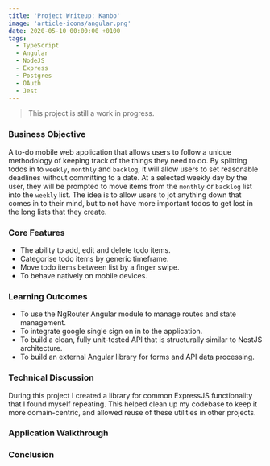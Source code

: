 ```yaml
---
title: 'Project Writeup: Kanbo'
image: 'article-icons/angular.png'
date: 2020-05-10 00:00:00 +0100
tags:
  - TypeScript
  - Angular
  - NodeJS
  - Express
  - Postgres
  - OAuth
  - Jest
---
```


> This project is still a work in progress.

### Business Objective

A to-do mobile web application that allows users to follow a unique methodology of keeping track of the things they need to do. By splitting todos in to `weekly`, `monthly` and `backlog`, it will allow users to set reasonable deadlines without committing to a date. At a selected weekly day by the user, they will be prompted to move items from the `monthly` or `backlog` list into the `weekly` list. The idea is to allow users to jot anything down that comes in to their mind, but to not have more important todos to get lost in the long lists that they create.

### Core Features

- The ability to add, edit and delete todo items.
- Categorise todo items by generic timeframe.
- Move todo items between list by a finger swipe.
- To behave natively on mobile devices.

### Learning Outcomes

- To use the NgRouter Angular module to manage routes and state management.
- To integrate google single sign on in to the application.
- To build a clean, fully unit-tested API that is structurally similar to NestJS architecture.
- To build an external Angular library for forms and API data processing.

### Technical Discussion

During this project I created a library for common ExpressJS functionality that I found myself repeating. This helped clean up my codebase to keep it more domain-centric, and allowed reuse of these utilities in other projects.

### Application Walkthrough

### Conclusion
